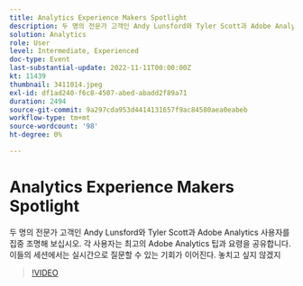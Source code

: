 ```yaml
---
title: Analytics Experience Makers Spotlight
description: 두 명의 전문가 고객인 Andy Lunsford와 Tyler Scott과 Adobe Analytics 사용자를 집중 조명해 보십시오. 각 사용자는 최고의 Adobe Analytics 팁과 요령을 공유합니다. 이들의 세션에서는 실시간으로 질문할 수 있는 기회가 이어진다. 놓치고 싶지 않겠지
solution: Analytics
role: User
level: Intermediate, Experienced
doc-type: Event
last-substantial-update: 2022-11-11T00:00:00Z
kt: 11439
thumbnail: 3411014.jpeg
exl-id: df1ad240-f6c8-4507-abed-abadd2f89a71
duration: 2494
source-git-commit: 9a297cda953d4414131657f9ac84580aea0eabeb
workflow-type: tm+mt
source-wordcount: '98'
ht-degree: 0%

---
```


# Analytics Experience Makers Spotlight

두 명의 전문가 고객인 Andy Lunsford와 Tyler Scott과 Adobe Analytics 사용자를 집중 조명해 보십시오. 각 사용자는 최고의 Adobe Analytics 팁과 요령을 공유합니다. 이들의 세션에서는 실시간으로 질문할 수 있는 기회가 이어진다. 놓치고 싶지 않겠지

>[!VIDEO](https://video.tv.adobe.com/v/3411014/?quality=12&learn=on)
